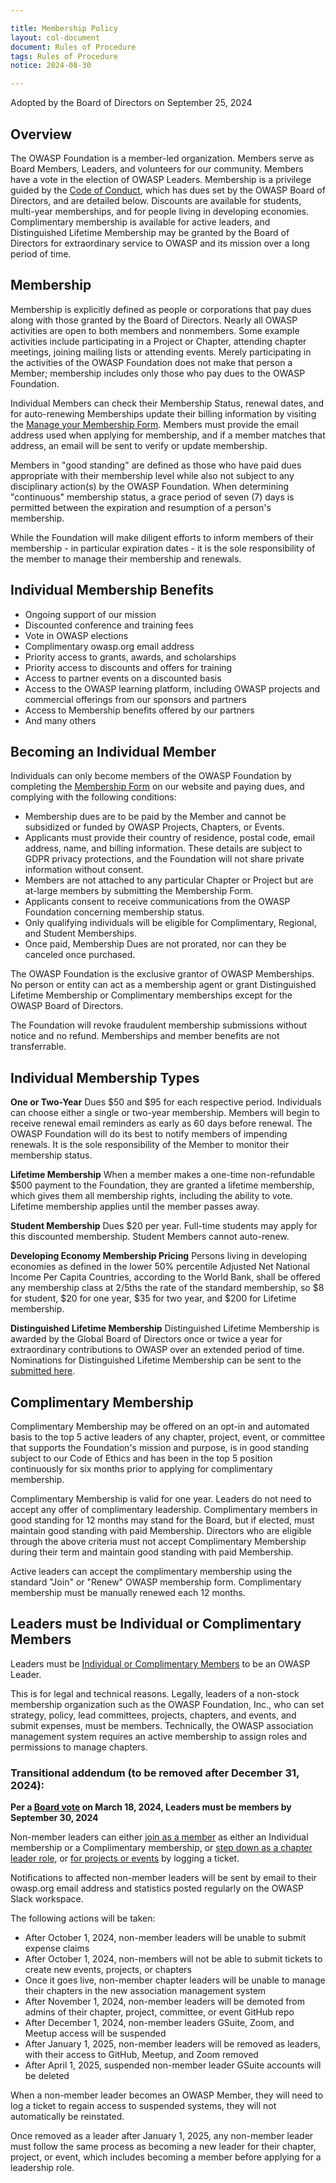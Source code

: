 ```yaml
---

title: Membership Policy
layout: col-document
document: Rules of Procedure
tags: Rules of Procedure
notice: 2024-08-30

---
```


Adopted by the Board of Directors on September 25, 2024

## Overview

The OWASP Foundation is a member-led organization. Members serve as Board Members, Leaders, and volunteers for our community. Members have a vote in the election of OWASP Leaders. Membership is a privilege guided by the [Code of Conduct](/www-policy/operational/code-of-conduct), which has dues set by the OWASP Board of Directors, and are detailed below. Discounts are available for students, multi-year memberships, and for people living in developing economies. Complimentary membership is available for active leaders, and Distinguished Lifetime Membership may be granted by the Board of Directors for extraordinary service to OWASP and its mission over a long period of time.

## Membership

Membership is explicitly defined as people or corporations that pay dues along with those granted by the Board of Directors. Nearly all OWASP activities are open to both members and nonmembers. Some example activities include participating in a Project or Chapter, attending chapter meetings, joining mailing lists or attending events. Merely participating in the activities of the OWASP Foundation does not make that person a Member; membership includes only those who pay dues to the OWASP Foundation.

Individual Members can check their Membership Status, renewal dates, and for auto-renewing Memberships update their billing information by visiting the [Manage your Membership Form](/manage-membership). Members must provide the email address used when applying for membership, and if a member matches that address, an email will be sent to verify or update membership.

Members in "good standing" are defined as those who have paid dues appropriate with their membership level while also not subject to any disciplinary action(s) by the OWASP Foundation. When determining "continuous" membership status, a grace period of seven (7) days is permitted between the expiration and resumption of a person's membership.

While the Foundation will make diligent efforts to inform members of their membership - in particular expiration dates - it is the sole responsibility of the member to manage their membership and renewals.

## Individual Membership Benefits

- Ongoing support of our mission
- Discounted conference and training fees
- Vote in OWASP elections
- Complimentary owasp.org email address
- Priority access to grants, awards, and scholarships
- Priority access to discounts and offers for training
- Access to partner events on a discounted basis
- Access to the OWASP learning platform, including OWASP projects and commercial offerings from our sponsors and partners
- Access to Membership benefits offered by our partners
- And many others

## Becoming an Individual Member

Individuals can only become members of the OWASP Foundation by completing the [Membership Form](/membership) on our website and paying dues, and complying with the following conditions:

- Membership dues are to be paid by the Member and cannot be subsidized or funded by OWASP Projects, Chapters, or Events.
- Applicants must provide their country of residence, postal code, email address, name, and billing information. These details are subject to GDPR privacy protections, and the Foundation will not share private information without consent.
- Members are not attached to any particular Chapter or Project but are at-large members by submitting the Membership Form.
- Applicants consent to receive communications from the OWASP Foundation concerning membership status.
- Only qualifying individuals will be eligible for Complimentary, Regional, and Student Memberships.
- Once paid, Membership Dues are not prorated, nor can they be canceled once purchased.

The OWASP Foundation is the exclusive grantor of OWASP Memberships. No person or entity can act as a membership agent or grant Distinguished Lifetime Membership or Complimentary memberships except for the OWASP Board of Directors.

The Foundation will revoke fraudulent membership submissions without notice and no refund. Memberships and member benefits are not transferrable.

## Individual Membership Types

**One or Two-Year** Dues $50 and $95 for each respective period. Individuals can choose either a single or two-year membership. Members will begin to receive renewal email reminders as early as 60 days before renewal. The OWASP Foundation will do its best to notify members of impending renewals. It is the sole responsibility of the Member to monitor their membership status.

**Lifetime Membership** When a member makes a one-time non-refundable $500 payment to the Foundation, they are granted a lifetime membership, which gives them all membership rights, including the ability to vote. Lifetime membership applies until the member passes away.

**Student Membership** Dues $20 per year. Full-time students may apply for this discounted membership. Student Members cannot auto-renew.

**Developing Economy Membership Pricing** Persons living in developing economies as defined in the lower 50% percentile Adjusted Net National Income Per Capita Countries, according to the World Bank, shall be offered any membership class at 2/5ths the rate of the standard membership, so $8 for student, $20 for one year, $35 for two year, and $200 for Lifetime membership.

**Distinguished Lifetime Membership** Distinguished Lifetime Membership is awarded by the Global Board of Directors once or twice a year for extraordinary contributions to OWASP over an extended period of time. Nominations for Distinguished Lifetime Membership can be sent to the [submitted here](https://owasp.wufoo.com/forms/distinguished-lifetime-membership-nomination/).

## Complimentary Membership

Complimentary Membership may be offered on an opt-in and automated basis to the top 5 active leaders of any chapter, project, event, or committee that supports the Foundation's mission and purpose, is in good standing subject to our Code of Ethics and has been in the top 5 position continuously for six months prior to applying for complimentary membership.

Complimentary Membership is valid for one year. Leaders do not need to accept any offer of complimentary leadership. Complimentary members in good standing for 12 months may stand for the Board, but if elected, must maintain good standing with paid Membership. Directors who are eligible through the above criteria must not accept Complimentary Membership during their term and maintain good standing with paid Membership.

Active leaders can accept the complimentary membership using the standard "Join" or "Renew" OWASP membership form. Complimentary membership must be manually renewed each 12 months.

## Leaders must be Individual or Complimentary Members

Leaders must be [Individual or Complimentary Members](https://owasp.org/membership/) to be an OWASP Leader.

This is for legal and technical reasons. Legally, leaders of a non-stock membership organization such as the OWASP Foundation, Inc., who can set strategy, policy, lead committees, projects, chapters, and events, and submit expenses, must be members. Technically, the OWASP association management system requires an active membership to assign roles and permissions to manage chapters.

### Transitional addendum (to be removed after December 31, 2024):

**Per a [Board vote](https://owasp.org/www-board/#div-voting) on March 18, 2024, Leaders must be members by September 30, 2024**

Non-member leaders can either [join as a member](https://owasp.org/membership/) as either an Individual membership or a Complimentary membership, or [step down as a chapter leader role](https://owasporg.atlassian.net/servicedesk/customer/portal/8/create/89), or [for projects or events](https://owasporg.atlassian.net/servicedesk/customer/portal/7/group/18/create/72) by logging a ticket.

Notifications to affected non-member leaders will be sent by email to their owasp.org email address and statistics posted regularly on the OWASP Slack workspace.

The following actions will be taken:

- After October 1, 2024, non-member leaders will be unable to submit expense claims
- After October 1, 2024, non-members will not be able to submit tickets to create new events, projects, or chapters
- Once it goes live, non-member chapter leaders will be unable to manage their chapters in the new association management system
- After November 1, 2024, non-member leaders will be demoted from admins of their chapter, project, committee, or event GitHub repo
- After December 1, 2024, non-member leaders GSuite, Zoom, and Meetup access will be suspended
- After January 1, 2025, non-member leaders will be removed as leaders, with their access to GitHub, Meetup, and Zoom removed
- After April 1, 2025, suspended non-member leader GSuite accounts will be deleted

When a non-member leader becomes an OWASP Member, they will need to log a ticket to regain access to suspended systems, they will not automatically be reinstated.

Once removed as a leader after January 1, 2025, any non-member leader must follow the same process as becoming a new leader for their chapter, project, or event, which includes becoming a member before applying for a leadership role.
